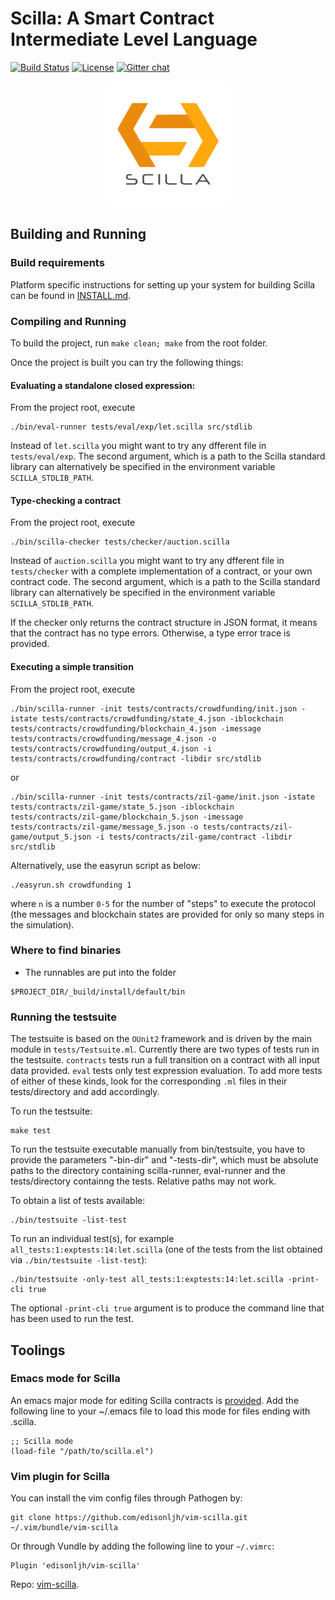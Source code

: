# Scilla: A Smart Contract Intermediate Level Language

[![Build Status](https://travis-ci.com/Zilliqa/scilla.svg?token=7qzjATfZuxTQvRjMHPVQ&branch=master)](https://travis-ci.com/Zilliqa/scilla)
[![License](https://img.shields.io/cran/l/devtools.svg)](https://github.com/Zilliqa/scilla/blob/master/LICENSE)
[![Gitter chat](http://img.shields.io/badge/chat-on%20gitter-077a8f.svg)](https://gitter.im/Zilliqa/SmartContract)

<p align="center">
  <a href="https://scilla-lang.org/"><img src="https://github.com/Zilliqa/scilla/blob/master/imgs/scilla-logo-color.jpg" width="200" height="200"></a>
</p>

## Building and Running

### Build requirements

Platform specific instructions for setting up your system for building Scilla can be
found in [INSTALL.md](./INSTALL.md).

### Compiling and Running

To build the project, run `make clean; make` from the root folder.

Once the project is built you can try the following things:

#### Evaluating a standalone closed expression:

From the project root, execute

```
./bin/eval-runner tests/eval/exp/let.scilla src/stdlib
```

Instead of `let.scilla` you might want to try any dfferent file in `tests/eval/exp`. The second argument, which is a path
to the Scilla standard library can alternatively be specified in the
environment variable `SCILLA_STDLIB_PATH`.

#### Type-checking a contract

From the project root, execute

```
./bin/scilla-checker tests/checker/auction.scilla
```

Instead of `auction.scilla` you might want to try any dfferent file in
`tests/checker` with a complete implementation of a contract, or your
own contract code. The second argument, which is a path to the Scilla
standard library can alternatively be specified in the environment
variable `SCILLA_STDLIB_PATH`.

If the checker only returns the contract structure in JSON format, it
means that the contract has no type errors. Otherwise, a type error
trace is provided.

#### Executing a simple transition

From the project root, execute

```
./bin/scilla-runner -init tests/contracts/crowdfunding/init.json -istate tests/contracts/crowdfunding/state_4.json -iblockchain tests/contracts/crowdfunding/blockchain_4.json -imessage tests/contracts/crowdfunding/message_4.json -o tests/contracts/crowdfunding/output_4.json -i tests/contracts/crowdfunding/contract -libdir src/stdlib
```
  or
```
./bin/scilla-runner -init tests/contracts/zil-game/init.json -istate tests/contracts/zil-game/state_5.json -iblockchain tests/contracts/zil-game/blockchain_5.json -imessage tests/contracts/zil-game/message_5.json -o tests/contracts/zil-game/output_5.json -i tests/contracts/zil-game/contract -libdir src/stdlib
```

Alternatively, use the easyrun script as below:

```
./easyrun.sh crowdfunding 1
```

where `n` is a number `0-5` for the number of "steps" to execute the
protocol (the messages and blockchain states are provided for only so
many steps in the simulation).

### Where to find binaries

* The runnables are put into the folder

```
$PROJECT_DIR/_build/install/default/bin
```

### Running the testsuite

The testsuite is based on the `OUnit2` framework and is driven by the
main module in `tests/Testsuite.ml`. Currently there are two types of
tests run in the testsuite. `contracts` tests run a full transition on
a contract with all input data provided. `eval` tests only test
expression evaluation. To add more tests of either of these kinds,
look for the corresponding `.ml` files in their tests/directory and add
accordingly.

To run the testsuite:

```
make test
```

To run the testsuite executable manually from bin/testsuite, you have to provide
the parameters "-bin-dir" and "-tests-dir", which must be absolute paths to
the directory containing scilla-runner, eval-runner and the tests/directory
containng the tests. Relative paths may  not work.

To obtain a list of tests available:

```
./bin/testsuite -list-test
```

To run an individual test(s), for example
`all_tests:1:exptests:14:let.scilla`
(one of the tests from the list obtained via `./bin/testsuite -list-test`):

```
./bin/testsuite -only-test all_tests:1:exptests:14:let.scilla -print-cli true 
```

The optional `-print-cli true` argument is to produce the command line
that has been used to run the test.

## Toolings
### Emacs mode for Scilla

An emacs major mode for editing Scilla contracts is [provided](./misc/emacs-mode/scilla.el).
Add the following line to your ~/.emacs file to load this mode for files ending with .scilla.

```
;; Scilla mode
(load-file "/path/to/scilla.el")
```
### Vim plugin for Scilla

You can install the vim config files through Pathogen by:
```
git clone https://github.com/edisonljh/vim-scilla.git ~/.vim/bundle/vim-scilla
```

Or through Vundle by adding the following line to your `~/.vimrc`:
```
Plugin 'edisonljh/vim-scilla'
```

Repo: [vim-scilla](https://github.com/edisonljh/vim-scilla).
